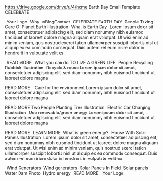 https://drive.google.com/drive/u/4/home
Earth Day Email Template
CELEBRATE

 
Your Logo
 
Why usBlogContact
 
CELEBRATE
EARTH DAY
 
People Taking Care Of Planet Earth Illustration
 
What is Earth Day
 
Lorem ipsum dolor sit amet, consectetuer adipiscing elit, sed diam nonummy nibh euismod tincidunt ut laoreet dolore magna aliquam erat volutpat. Ut wisi enim ad minim veniam, quis nostrud exerci tation ullamcorper suscipit lobortis nisl ut aliquip ex ea commodo consequat. Duis autem vel eum iriure dolor in hendrerit in vulputate velit es

 
READ MORE
 
What you can do
TO LIVE A GREEN LIFE
 
People Recycling Rubbish Illustration
 
Recycle & reuse
Lorem ipsum dolor sit amet, consectetuer adipiscing elit, sed diam nonummy nibh euismod tincidunt ut laoreet dolore magna 

READ MORE
 
 
Care for the environment
Lorem ipsum dolor sit amet, consectetuer adipiscing elit, sed diam nonummy nibh euismod tincidunt ut laoreet dolore magna 

READ MORE
Two People Planting Tree Illustration
 
Electric Car Charging Illustration
 
Use renewable/green energy
Lorem ipsum dolor sit amet, consectetuer adipiscing elit, sed diam nonummy nibh euismod tincidunt ut laoreet dolore magna 

READ MORE
 
LEARN MORE
 
What is green energy?
 
House With Solar Panels Illustration
 
Lorem ipsum dolor sit amet, consectetuer adipiscing elit, sed diam nonummy nibh euismod tincidunt ut laoreet dolore magna aliquam erat volutpat. Ut wisi enim ad minim veniam, quis nostrud exerci tation ullamcorper suscipit lobortis nisl ut aliquip ex ea commodo consequat. Duis autem vel eum iriure dolor in hendrerit in vulputate velit es

 
Wind Generators
 
Wind generators
 
Solar Panels In Field
 
Solar panels
 
Water Dam Photo
 
Hydro energy
 
READ MORE
 
 
Your Logo
 
